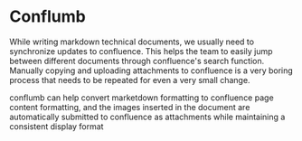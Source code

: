 # Conflumb

While writing markdown technical documents, we usually need to synchronize updates to confluence. This helps the team to easily jump between different documents through confluence's search function. Manually copying and uploading attachments to confluence is a very boring process that needs to be repeated for even a very small change.

conflumb can help convert marketdown formatting to confluence page content formatting, and the images inserted in the document are automatically submitted to confluence as attachments while maintaining a consistent display format
